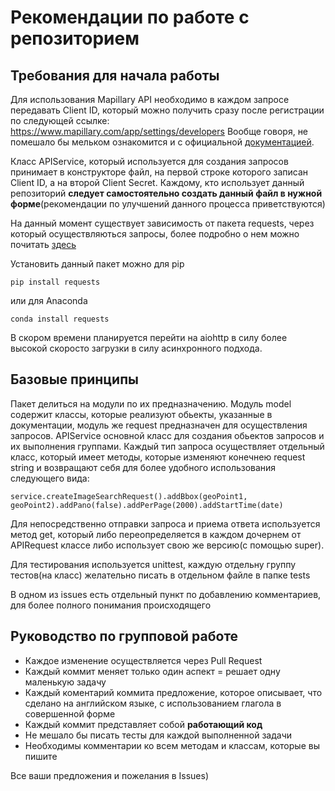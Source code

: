 # Рекомендации по работе с репозиторием
## Требования для начала работы

Для использования Mapillary API необходимо в каждом запросе передавать Client ID, который можно получить сразу после регистрации по следующей ссылке: https://www.mapillary.com/app/settings/developers Вообще говоря, не помешало бы мельком ознакомится и с официальной [документацией](https://www.mapillary.com/developer/api-documentation/#introduction).
 
Класс APIService, который используется для создания запросов принимает в конструкторе файл, на первой строке которого записан Client ID, а на второй Client Secret. Каждому, кто использует данный репозиторий **следует самостоятельно создать данный файл в нужной форме**(рекомендации по улучшений данного процесса приветствуются)

На данный момент существует зависимость от пакета requests, через который осуществляються запросы, более подробно о нем можно почитать [здесь](http://docs.python-requests.org/en/master/)

Установить данный пакет можно для pip
```
pip install requests
```
или для Anaconda
```
conda install requests
```

В скором времени планируется перейти на aiohttp в силу более высокой скоросто загрузки в силу асинхронного подхода.

## Базовые принципы
Пакет делиться на модули по их предназначению. Модуль model содержит классы, которые реализуют обьекты, указанные в документации, модуль же request предназначен для осуществления запросов. APIService основной класс для создания обьектов запросов и их выполнения группами. Каждый тип запроса осуществляет отдельный класс, который имеет методы, которые изменяют конечнeю request string и возвращают себя для более удобного использования следующего вида:
```
service.createImageSearchRequest().addBbox(geoPoint1, geoPoint2).addPano(false).addPerPage(2000).addStartTime(date)
```
Для непосредственно отправки запроса и приема ответа используется метод get, который либо переопределяется в каждом дочернем от APIRequest классе либо использует свою же версию(с помощью super).

Для тестирования используется unittest, каждую отдельну группу тестов(на класс) желательно писать в отдельном файле в папке tests

В одном из issues есть отдельный пункт по добавлению комментариев, для более полного понимания происходящего

## Руководство по групповой работе
- Каждое изменение осуществляется через Pull Request
- Каждый коммит меняет только один аспект = решает одну маленькую задачу
- Каждый коментарий коммита предложение, которое описывает, что сделано на английском языке, с использованием глагола в совершенной форме
- Каждый коммит представляет собой **работающий код**
- Не мешало бы писать тесты для каждой выполненной задачи
- Необходимы комментарии ко всем методам и классам, которые вы пишите

Все ваши предложения и пожелания в Issues)
